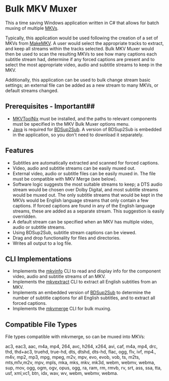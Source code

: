 # Bulk MKV Muxer #

This a time saving Windows application written in C# that allows for batch muxing of multiple [MKVs](http://www.matroska.org).  

Typically, this application would be used following the creation of a set of MKVs from [MakeMKV](http://makemkv.com/). A user would select the appropriate tracks to  extract, and keep all streams within the tracks selected. Bulk MKV Muxer would then be used to scan the resulting MKVs to see how many captions each subtitle stream had, determine if any forced captions are present and to select the most appropriate video, audio and subtitle streams to keep in the MKV.

Additionally, this application can be used to bulk change stream basic settings; an external file can be added as a new stream to many MKVs, or default streams changed.


## Prerequisites - Important##

- [MKVToolNix](http://www.bunkus.org/videotools/mkvtoolnix/downloads.html) must be installed, and the paths to relevant components must be specified in the MKV Bulk Muxer options menu.
- [Java](https://www.java.com/en/download/) is required for [BDSup2Sub](http://www.videohelp.com/tools/BDSup2Sub).  A version of BDSup2Sub is embedded in the application, so you don't need to download it separately.


## Features ##

- Subtitles are automatically extracted and scanned for forced captions. 
- Video, audio and subtitle streams can be easily muxed out.
- External video, audio or subtitle files can be easily muxed in.  The file must be compatible with MKV Merge (see below).
- Software logic suggests the most suitable streams to keep; a DTS audio stream would be chosen over Dolby Digital, and most subtitle streams would be muxed out. The only subtitle streams that would be kept in the MKVs would be English language streams that only contain a few captions.  If forced captions are found in any of the English language streams, these are added as a separate stream. This suggestion is easily overridden.
- A default stream can be specified when an MKV has multiple video, audio or subtitle streams.
- Using BDSup2Sub, subtitle stream captions can be viewed. 
- Drag and drop functionality for files and directories.
- Writes all output to a log file.


## CLI Implementations ##

- Implements the [mkvinfo](http://www.bunkus.org/videotools/mkvtoolnix/doc/mkvinfo.html) CLI to read and display info for the component video, audio and subtitle streams of an MKV.
- Implements the [mkvextract](http://www.bunkus.org/videotools/mkvtoolnix/doc/mkvextract.html) CLI to extract all English subtitles from an MKV.
- Implements an embedded version of [BDSup2Sub](http://www.videohelp.com/tools/BDSup2Sub) to determine the number of subtitle captions for all English subtitles, and to extract all forced captions.
- Implements the [mkvmerge](http://www.bunkus.org/videotools/mkvtoolnix/doc/mkvmerge.html) CLI for bulk muxing.

## Compatible File Types ##

File types compatible with mkvmerge, so can be muxed into MKVs:

ac3, eac3, aac, m4a, mp4, 264, avc, h264, x264, avi, caf, m4a, mp4, drc, thd, thd+ac3, truehd, true-hd, dts, dtshd, dts-hd, flac, ogg, flv, ivf, mp4., m4v, mp2, mp3, mpg, mpeg, m2v, mpv, evo, evob, vob, ts, m2ts, mts,m1v,m2v, mpv, mpls, mka, mks, mkv, mk3d, webm, webmv, webma, sup, mov, ogg, ogm, ogv, opus, ogg, ra, ram, rm, rmvb, rv, srt, ass, ssa, tta, usf, xml,vc1, btn, idx, wav, wv, webm, webmv, webma.